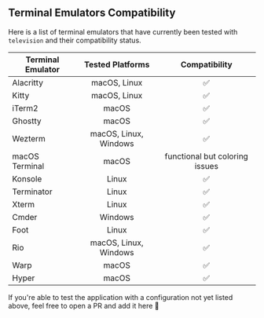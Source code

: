 ## Terminal Emulators Compatibility
Here is a list of terminal emulators that have currently been tested with `television` and their compatibility status.

| Terminal Emulator | Tested Platforms | Compatibility |
| --- | :---: | :---: |
| Alacritty | macOS, Linux | ✅ |
| Kitty | macOS, Linux | ✅ |
| iTerm2 | macOS | ✅ |
| Ghostty | macOS | ✅ |
| Wezterm | macOS, Linux, Windows | ✅ |
| macOS Terminal | macOS | functional but coloring issues |
| Konsole | Linux | ✅ |
| Terminator | Linux | ✅ |
| Xterm | Linux | ✅ |
| Cmder | Windows | ✅ |
| Foot | Linux | ✅ |
| Rio | macOS, Linux, Windows | ✅ |
| Warp | macOS | ✅ |
| Hyper | macOS | ✅ |

If you're able to test the application with a configuration not yet listed above, feel free to open a PR and add it here 🙏
